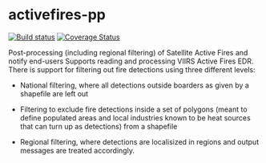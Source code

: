 activefires-pp
==============

[![Build status](https://github.com/adybbroe/activefires-pp/workflows/CI/badge.svg?branch=main)](https://github.com/adybbroe/activefires-pp/workflows/CI/badge.svg?branch=main)
[![Coverage Status](https://coveralls.io/repos/github/adybbroe/activefires-pp/badge.svg)](https://coveralls.io/github/adybbroe/activefires-pp)

Post-processing (including regional filtering) of Satellite Active Fires and notify end-users
Supports reading and processing VIIRS Active Fires EDR. There is support for filtering out fire
detections using three different levels:

  * National filtering, where all detections outside boarders as given by a shapefile are left out

  * Filtering to exclude fire detections inside a set of polygons (meant to
    define populated areas and local industries known to be heat sources that
    can turn up as detections) from a shapefile

  * Regional filtering, where detections are localisized in regions and output
    messages are treated accordingly.
